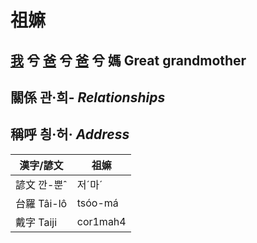 # 祖嫲
## [我](member1.md) 兮 [爸](member2.md) 兮 [爸](member8.md) 兮 媽 Great grandmother

## 關係 관·희- _Relationships_

## 稱呼 칑·허· _Address_

漢字/諺文 | 祖嫲
--- | ---
諺文 깐-뿐ˆ | 저ˊ마ˊ
台羅 Tâi-lô | tsóo-má
戴字 Taiji | cor1mah4



